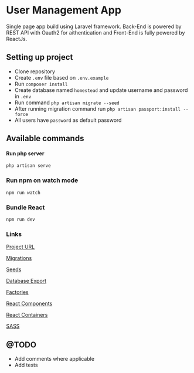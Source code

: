 # User Management App

Single page app build using Laravel framework. Back-End is powered by REST API with Oauth2 for aithentication and Front-End is fully powered by ReactJs.

## Setting up project

-   Clone repository
-   Create `.env` file based on `.env.example`
-   Run `composer install`
-   Create database named `homestead` and update username and password in `.env`
-   Run command `php artisan migrate --seed`
-   After running migration command run `php artisan passport:install --force`
-   All users have `password` as default password

## Available commands

#### Run php server

`php artisan serve`

### Run npm on watch mode

`npm run watch`

### Bundle React

`npm run dev`

### Links

[Project URL](http://127.0.0.1:8000)

[Migrations](https://github.com/codemongerr/listingapp/tree/master/database/migrations)

[Seeds](https://github.com/codemongerr/listingapp/tree/master/database/seeds)

[Database Export](https://github.com/codemongerr/listingapp/tree/master/database/exports)

[Factories](https://github.com/codemongerr/listingapp/tree/master/database/factories)

[React Components](https://github.com/codemongerr/listingapp/tree/master/resources/js/components)

[React Containers](https://github.com/codemongerr/listingapp/tree/master/resources/js/components)

[SASS](https://github.com/codemongerr/listingapp/tree/master/resources/sass)

## @TODO

-   Add comments where applicable
-   Add tests
